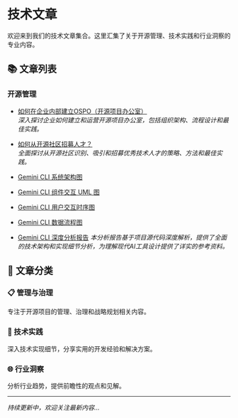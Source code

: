# 技术文章

欢迎来到我们的技术文章集合。这里汇集了关于开源管理、技术实践和行业洞察的专业内容。

## 📚 文章列表

### 开源管理

- [如何在企业内部建立OSPO（开源项目办公室）](/articles/ospo-guide)  
  *深入探讨企业如何建立和运营开源项目办公室，包括组织架构、流程设计和最佳实践。*
  
- [如何从开源社区招募人才？](/articles/recruiting-open-source-talent)  
  *全面探讨从开源社区识别、吸引和招募优秀技术人才的策略、方法和最佳实践。*

- [Gemini CLI 系统架构图](/articles/gemini-cli-system-architecture)

- [Gemini CLI 组件交互 UML 图](/articles/gemini-cli-component-interaction-uml)

- [Gemini CLI 用户交互时序图](/articles/gemini-cli-user-interaction-sequence)

- [Gemini CLI 数据流程图](/articles/gemini-cli-data-flow-diagram)

- [Gemini CLI 深度分析报告](/articles/gemini-cli-comprehensive-analysis-report.md)
  *本分析报告基于项目源代码深度解析，提供了全面的技术架构和实现细节分析，为理解现代AI工具设计提供了详实的参考资料。*

## 🎯 文章分类

### 📋 管理与治理
专注于开源项目的管理、治理和战略规划相关内容。

### 🔧 技术实践  
深入技术实现细节，分享实用的开发经验和解决方案。

### 🌐 行业洞察
分析行业趋势，提供前瞻性的观点和见解。

---

*持续更新中，欢迎关注最新内容...*